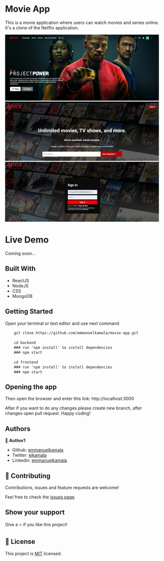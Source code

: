 # Movie App

This is a movie application where users can watch movies and series online. It's a clone of the Netflix application.

![screenshot](./frontend/public/images/1.png)
![screenshot](./frontend/public/images/2.png)
![screenshot](./frontend/public/images/3.png)

# Live Demo
Coming soon...


## Built With

- ReactJS
- NodeJS
- CSS
- MongoDB


## Getting Started

Open your terminal or text editor and use next command

        git clone https://github.com/emmanuelkamala/movie-app.git

        cd backend
        ### run 'npm install' to install dependencies
        ### npm start

        cd frontend
        ### run 'npm install' to install dependencies
        ### npm start


## Opening the app

Then open the browser and enter this link:
http://localhost:3000

After if you want to do any changes please create new branch, after changes open pull request.
Happy coding! 

## Authors

👤 **Author1**

- Github: [emmanuelkamala](https://github.com/emmanuelkamala)
- Twitter: [ejkamala](https://twitter.com/ejkamala)
- Linkedin: [emmanuelkamala](https://linkedin.com/in/emmanuelkamala)

## 🤝 Contributing

Contributions, issues and feature requests are welcome!

Feel free to check the [issues page](issues/).

## Show your support

Give a ⭐️ if you like this project!


## 📝 License

This project is [MIT](lic.url) licensed.
